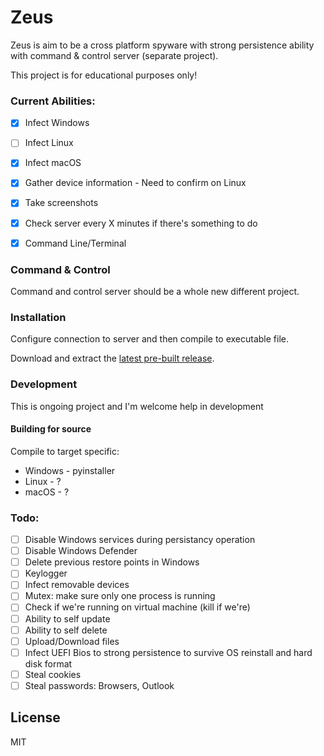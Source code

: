 # Zeus

Zeus is aim to be a cross platform spyware with strong persistence ability with command & control server (separate project).

This project is for educational purposes only!

### Current Abilities:
 - [x] Infect Windows
 - [ ] Infect Linux
 - [x] Infect macOS
 - [x] Gather device information - Need to confirm on Linux
 - [x] Take screenshots
 - [x] Check server every X minutes if there's something to do
 - [x] Command Line/Terminal


### Command & Control
Command and control server should be a whole new different project.

### Installation

Configure connection to server and then compile to executable file.

Download and extract the [latest pre-built release](https://github.com/idanmos/Zeus/releases).



### Development

This is ongoing project and I'm welcome help in development

#### Building for source
Compile to target specific:
* Windows - pyinstaller
* Linux - ?
* macOS - ?
 

### Todo:

 - [ ] Disable Windows services during persistancy operation
 - [ ] Disable Windows Defender
 - [ ] Delete previous restore points in Windows
 - [ ] Keylogger
 - [ ] Infect removable devices
 - [ ] Mutex: make sure only one process is running
 - [ ] Check if we're running on virtual machine (kill if we're)
 - [ ] Ability to self update
 - [ ] Ability to self delete
 - [ ] Upload/Download files
 - [ ] Infect UEFI Bios to strong persistence to survive OS reinstall and hard disk format
 - [ ] Steal cookies
 - [ ] Steal passwords: Browsers, Outlook

License
----

MIT